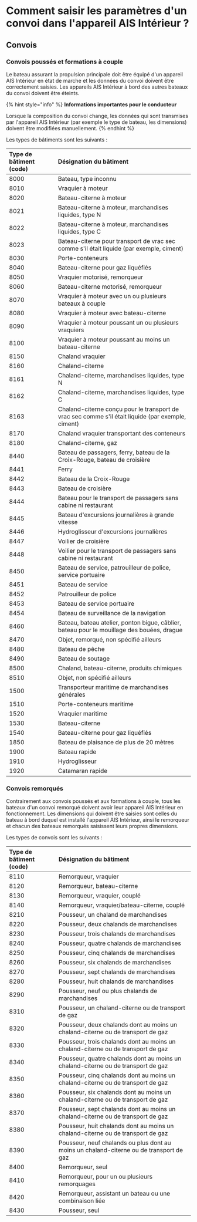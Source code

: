 # Comment saisir les paramètres d'un convoi dans l'appareil AIS Intérieur ?

## **Convois**

### Convois poussés et formations à couple

Le bateau assurant la propulsion principale doit être équipé d'un appareil AIS Intérieur en état de marche et les données du convoi doivent être correctement saisies. Les appareils AIS Intérieur à bord des autres bateaux du convoi doivent être éteints.

{% hint style="info" %}
**Informations importantes pour le conducteur**

Lorsque la composition du convoi change, les données qui sont transmises par l'appareil AIS Intérieur \(par exemple le type de bateau, les dimensions\) doivent être modifiées manuellement.
{% endhint %}

Les types de bâtiments sont les suivants :

| **Type de bâtiment \(code\)** | **Désignation du bâtiment** |
| :--- | :--- |
| 8000 | Bateau, type inconnu |
| 8010 | Vraquier à moteur |
| 8020 | Bateau-citerne à moteur |
| 8021 | Bateau-citerne à moteur, marchandises liquides, type N |
| 8022 | Bateau-citerne à moteur, marchandises liquides, type C |
| 8023 | Bateau-citerne pour transport de vrac sec comme s'il était liquide \(par exemple, ciment\) |
| 8030 | Porte-conteneurs |
| 8040 | Bateau-citerne pour gaz liquéfiés |
| 8050 | Vraquier motorisé, remorqueur |
| 8060 | Bateau-citerne motorisé, remorqueur |
| 8070 | Vraquier à moteur avec un ou plusieurs bateaux à couple |
| 8080 | Vraquier à moteur avec bateau-citerne |
| 8090 | Vraquier à moteur poussant un ou plusieurs vraquiers |
| 8100 | Vraquier à moteur poussant au moins un bateau-citerne |
| 8150 | Chaland vraquier |
| 8160 | Chaland-citerne |
| 8161 | Chaland-citerne, marchandises liquides, type N |
| 8162 | Chaland-citerne, marchandises liquides, type C |
| 8163 | Chaland-citerne conçu pour le transport de vrac sec comme s'il était liquide \(par exemple, ciment\) |
| 8170 | Chaland vraquier transportant des conteneurs |
| 8180 | Chaland-citerne, gaz |
| 8440 | Bateau de passagers, ferry, bateau de la Croix-Rouge, bateau de croisière |
| 8441 | Ferry |
| 8442 | Bateau de la Croix-Rouge |
| 8443 | Bateau de croisière |
| 8444 | Bateau pour le transport de passagers sans cabine ni restaurant |
| 8445 | Bateau d'excursions journalières à grande vitesse |
| 8446 | Hydroglisseur d'excursions journalières |
| 8447 | Voilier de croisière |
| 8448 | Voilier pour le transport de passagers sans cabine ni restaurant |
| 8450 | Bateau de service, patrouilleur de police, service portuaire |
| 8451 | Bateau de service |
| 8452 | Patrouilleur de police |
| 8453 | Bateau de service portuaire |
| 8454 | Bateau de surveillance de la navigation |
| 8460 | Bateau, bateau atelier, ponton bigue, câblier, bateau pour le mouillage des bouées, drague |
| 8470 | Objet, remorqué, non spécifié ailleurs |
| 8480 | Bateau de pêche |
| 8490 | Bateau de soutage |
| 8500 | Chaland, bateau-citerne, produits chimiques |
| 8510 | Objet, non spécifié ailleurs |
| 1500 | Transporteur maritime de marchandises générales |
| 1510 | Porte-conteneurs maritime |
| 1520 | Vraquier maritime |
| 1530 | Bateau-citerne |
| 1540 | Bateau-citerne pour gaz liquéfiés |
| 1850 | Bateau de plaisance de plus de 20 mètres |
| 1900 | Bateau rapide |
| 1910 | Hydroglisseur |
| 1920 | Catamaran rapide |

### Convois remorqués

Contrairement aux convois poussés et aux formations à couple, tous les bateaux d'un convoi remorqué doivent avoir leur appareil AIS Intérieur en fonctionnement. Les dimensions qui doivent être saisies sont celles du bateau à bord duquel est installé l'appareil AIS Intérieur, ainsi le remorqueur et chacun des bateaux remorqués saisissent leurs propres dimensions.

Les types de convois sont les suivants :

| **Type de bâtiment \(code\)** | **Désignation du bâtiment** |
| :--- | :--- |
| 8110 | Remorqueur, vraquier |
| 8120 | Remorqueur, bateau-citerne |
| 8130 | Remorqueur, vraquier, couplé |
| 8140 | Remorqueur, vraquier/bateau-citerne, couplé |
| 8210 | Pousseur, un chaland de marchandises |
| 8220 | Pousseur, deux chalands de marchandises |
| 8230 | Pousseur, trois chalands de marchandises |
| 8240 | Pousseur, quatre chalands de marchandises |
| 8250 | Pousseur, cinq chalands de marchandises |
| 8260 | Pousseur, six chalands de marchandises |
| 8270 | Pousseur, sept chalands de marchandises |
| 8280 | Pousseur, huit chalands de marchandises |
| 8290 | Pousseur, neuf ou plus chalands de marchandises |
| 8310 | Pousseur, un chaland-citerne ou de transport de gaz |
| 8320 | Pousseur, deux chalands dont au moins un chaland-citerne ou de transport de gaz |
| 8330 | Pousseur, trois chalands dont au moins un chaland-citerne ou de transport de gaz |
| 8340 | Pousseur, quatre chalands dont au moins un chaland-citerne ou de transport de gaz |
| 8350 | Pousseur, cinq chalands dont au moins un chaland-citerne ou de transport de gaz |
| 8360 | Pousseur, six chalands dont au moins un chaland-citerne ou de transport de gaz |
| 8370 | Pousseur, sept chalands dont au moins un chaland-citerne ou de transport de gaz |
| 8380 | Pousseur, huit chalands dont au moins un chaland-citerne ou de transport de gaz |
| 8390 | Pousseur, neuf chalands ou plus dont au moins un chaland-citerne ou de transport de gaz |
| 8400 | Remorqueur, seul |
| 8410 | Remorqueur, pour un ou plusieurs remorquages |
| 8420 | Remorqueur, assistant un bateau ou une combinaison liée |
| 8430 | Pousseur, seul |


